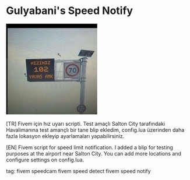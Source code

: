 # Gulyabani's Speed Notify

![alt text](hiz102yavasamk.jpg)

[TR]
Fivem için hız uyarı scripti.
Test amaçlı Salton City tarafındaki Havalimanına test amançlı bir tane blip ekledim, config.lua üzerinden daha fazla lokasyon ekleyip ayarlamaları yapabilirsiniz.

[EN]
Fivem script for speed limit notification.
I added a blip for testing purposes at the airport near Salton City. You can add more locations and configure settings on config.lua.

tag: 
fivem speedcam
fivem speed detect
fivem speed notify


